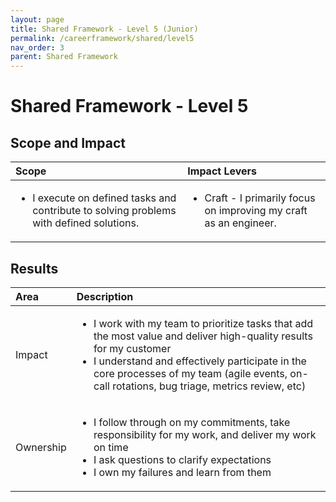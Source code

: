 ```yaml
---
layout: page
title: Shared Framework - Level 5 (Junior)
permalink: /careerframework/shared/level5
nav_order: 3
parent: Shared Framework
---
```


# Shared Framework - Level 5

## Scope and Impact

| Scope        | Impact Levers     |
|:-------------|:------------------|
| <ul><li>I execute on defined tasks and contribute to solving problems with defined solutions.</li></ul> | <ul><li>Craft - I primarily focus on improving my craft as an engineer.</li></ul> |

## Results

|Area          | Description       |
|:-------------|:------------------|
| Impact           | <ul><li> I work with my team to prioritize tasks that add the most value and deliver high-quality results for my customer</li><li>I understand and effectively participate in the core processes of my team (agile events, on-call rotations, bug triage, metrics review, etc)</li></ul>|
|Ownership|<ul><li>I follow through on my commitments, take responsibility for my work, and deliver my work on time</li><li>I ask questions to clarify expectations </li><li>I own my failures and learn from them</li></ul>|